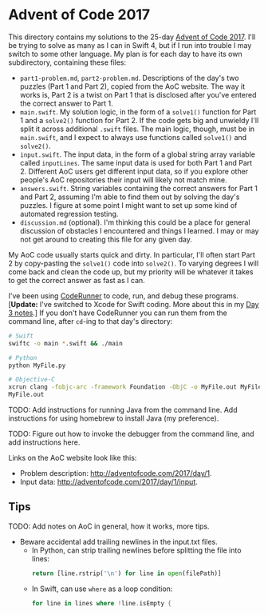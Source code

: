 # Advent of Code 2017

This directory contains my solutions to the 25-day [Advent of Code 2017](http://adventofcode.com/2017).  I'll be trying to solve as many as I can in Swift 4, but if I run into trouble I may switch to some other language.  My plan is for each day to have its own subdirectory, containing these files:

- `part1-problem.md`, `part2-problem.md`.  Descriptions of the day's two puzzles (Part 1 and Part 2), copied from the AoC website.  The way it works is, Part 2 is a twist on Part 1 that is disclosed after you've entered the correct answer to Part 1.
- `main.swift`.  My solution logic, in the form of a `solve1()` function for Part 1 and a `solve2()` function for Part 2.  If the code gets big and unwieldy I'll split it across additional `.swift` files.  The main logic, though, must be in `main.swift`, and I expect to always use functions called `solve1()` and `solve2()`.
- `input.swift`.  The input data, in the form of a global string array variable called `inputLines`.  The same input data is used for both Part 1 and Part 2.  Different AoC users get different input data, so if you explore other people's AoC repositories their input will likely not match mine.
- `answers.swift`.  String variables containing the correct answers for Part 1 and Part 2, assuming I'm able to find them out by solving the day's puzzles.  I figure at some point I might want to set up some kind of automated regression testing.
- `discussion.md` (optional).  I'm thinking this could be a place for general discussion of obstacles I encountered and things I learned.  I may or may not get around to creating this file for any given day.

My AoC code usually starts quick and dirty.  In particular, I'll often start Part 2 by copy-pasting the `solve1()` code into `solve2()`.  To varying degrees I will come back and clean the code up, but my priority will be whatever it takes to get the correct answer as fast as I can.

I've been using [CodeRunner](https://coderunnerapp.com/) to code, run, and debug these programs.  [**Update:** I've switched to Xcode for Swift coding.  More about this in my [Day 3 notes](/Day%2003%20-%20Spiral%20Memory/discussion.md).]  If you don't have CodeRunner you can run them from the command line, after `cd`-ing to that day's directory:

```bash
# Swift
swiftc -o main *.swift && ./main
```

```bash
# Python
python MyFile.py
```

```bash
# Objective-C
xcrun clang -fobjc-arc -framework Foundation -ObjC -o MyFile.out MyFile.m
MyFile.out
```

TODO: Add instructions for running Java from the command line.  Add instructions for using homebrew to install Java (my preference).

TODO: Figure out how to invoke the debugger from the command line, and add instructions here.

Links on the AoC website look like this:

- Problem description: <http://adventofcode.com/2017/day/1>.
- Input data: <http://adventofcode.com/2017/day/1/input>.


## Tips

TODO: Add notes on AoC in general, how it works, more tips.

- Beware accidental add trailing newlines in the input.txt files.
	- In Python, can strip trailing newlines before splitting the file into lines:
		```python
		return [line.rstrip('\n') for line in open(filePath)]
		```
	- In Swift, can use `where` as a loop condition:
		```swift
		for line in lines where !line.isEmpty {
		```



